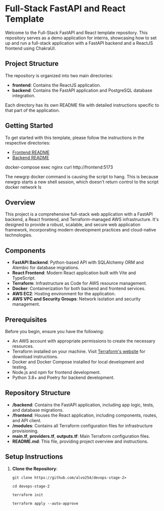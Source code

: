 # Full-Stack FastAPI and React Template

Welcome to the Full-Stack FastAPI and React template repository. This repository serves as a demo application for interns, showcasing how to set up and run a full-stack application with a FastAPI backend and a ReactJS frontend using ChakraUI.

## Project Structure

The repository is organized into two main directories:

- **frontend**: Contains the ReactJS application.
- **backend**: Contains the FastAPI application and PostgreSQL database integration.

Each directory has its own README file with detailed instructions specific to that part of the application.

## Getting Started

To get started with this template, please follow the instructions in the respective directories:

- [Frontend README](./frontend/README.md)
- [Backend README](./backend/README.md)

docker-compose exec nginx curl http://frontend:5173


The newgrp docker command is causing the script to hang. This is because newgrp starts a new shell session, which doesn't return control to the script
docker network ls

## Overview

This project is a comprehensive full-stack web application with a FastAPI backend, a React frontend, and Terraform-managed AWS infrastructure. It's designed to provide a robust, scalable, and secure web application framework, incorporating modern development practices and cloud-native technologies.

## Components

- **FastAPI Backend**: Python-based API with SQLAlchemy ORM and Alembic for database migrations.
- **React Frontend**: Modern React application built with Vite and TypeScript.
- **Terraform**: Infrastructure as Code for AWS resource management.
- **Docker**: Containerization for both backend and frontend services.
- **AWS EC2**: Hosting environment for the application.
- **AWS VPC and Security Groups**: Network isolation and security management.

## Prerequisites

Before you begin, ensure you have the following:

- An AWS account with appropriate permissions to create the necessary resources.
- Terraform installed on your machine. Visit [Terraform's website](https://www.terraform.io/downloads.html) for download instructions.
- Docker and Docker Compose installed for local development and testing.
- Node.js and npm for frontend development.
- Python 3.8+ and Poetry for backend development.

## Repository Structure

- **/backend**: Contains the FastAPI application, including app logic, tests, and database migrations.
- **/frontend**: Houses the React application, including components, routes, and API client.
- **/modules**: Contains all Terraform configuration files for infrastructure provisioning.
- **main.tf**, **providers.tf**, **outputs.tf**: Main Terraform configuration files.
- **README.md**: This file, providing project overview and instructions.

## Setup Instructions

1. **Clone the Repository**:
		
    `git clone https://github.com/alvo254/devops-stage-2>`
    
    `cd devops-stage-2`

	 `terraform init`
	 
	 `terraform apply --auto-approve`



